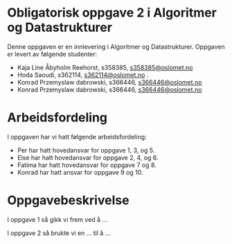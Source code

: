 # Obligatorisk oppgave 2 i Algoritmer og Datastrukturer

Denne oppgaven er en innlevering i Algoritmer og Datastrukturer. 
Oppgaven er levert av følgende studenter:
* Kaja Line Åbyholm Reehorst, s358385, s358385@oslomet.no
* Hoda Saoudi, s362114, s362114@oslomet.no .
* Konrad Przemyslaw dabrowski, s366446, s366446@oslomet.no
* Konrad Przemyslaw dabrowski, s366446, s366446@oslomet.no

# Arbeidsfordeling

I oppgaven har vi hatt følgende arbeidsfordeling:
* Per har hatt hovedansvar for oppgave 1, 3, og 5. 
* Else har hatt hovedansvar for oppgave 2, 4, og 6. 
* Fatima har hatt hovedansvar for  oppgave 7 og 8. 
* Konrad har hatt ansvar for oppgave 9 og 10.

# Oppgavebeskrivelse

I oppgave 1 så gikk vi frem ved å ...

I oppgave 2 så brukte vi en ... til å ...
